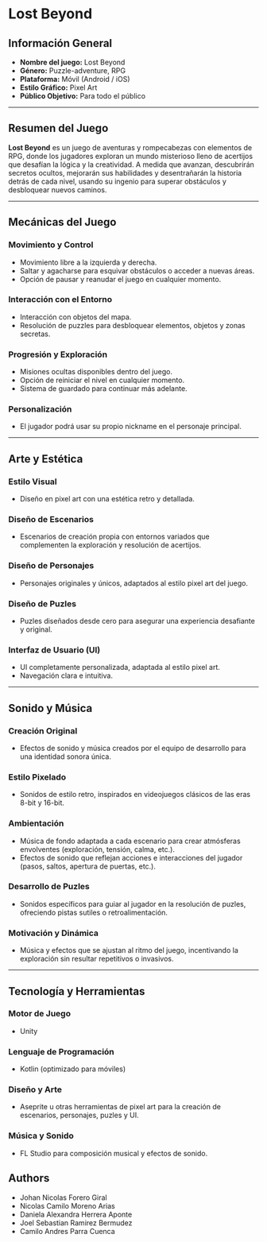 # Lost Beyond

## Información General

- **Nombre del juego:** Lost Beyond  
- **Género:** Puzzle-adventure, RPG  
- **Plataforma:** Móvil (Android / iOS)  
- **Estilo Gráfico:** Pixel Art  
- **Público Objetivo:** Para todo el público  

---

## Resumen del Juego

**Lost Beyond** es un juego de aventuras y rompecabezas con elementos de RPG, donde los jugadores exploran un mundo misterioso lleno de acertijos que desafían la lógica y la creatividad. A medida que avanzan, descubrirán secretos ocultos, mejorarán sus habilidades y desentrañarán la historia detrás de cada nivel, usando su ingenio para superar obstáculos y desbloquear nuevos caminos.

---

## Mecánicas del Juego

### Movimiento y Control

- Movimiento libre a la izquierda y derecha.  
- Saltar y agacharse para esquivar obstáculos o acceder a nuevas áreas.  
- Opción de pausar y reanudar el juego en cualquier momento.  

### Interacción con el Entorno

- Interacción con objetos del mapa.  
- Resolución de puzzles para desbloquear elementos, objetos y zonas secretas.  

### Progresión y Exploración

- Misiones ocultas disponibles dentro del juego.  
- Opción de reiniciar el nivel en cualquier momento.  
- Sistema de guardado para continuar más adelante.  

### Personalización

- El jugador podrá usar su propio nickname en el personaje principal.  

---

## Arte y Estética

### Estilo Visual

- Diseño en pixel art con una estética retro y detallada.  

### Diseño de Escenarios

- Escenarios de creación propia con entornos variados que complementen la exploración y resolución de acertijos.  

### Diseño de Personajes

- Personajes originales y únicos, adaptados al estilo pixel art del juego.  

### Diseño de Puzles

- Puzles diseñados desde cero para asegurar una experiencia desafiante y original.  

### Interfaz de Usuario (UI)

- UI completamente personalizada, adaptada al estilo pixel art.  
- Navegación clara e intuitiva.  

---

## Sonido y Música

### Creación Original

- Efectos de sonido y música creados por el equipo de desarrollo para una identidad sonora única.  

### Estilo Pixelado

- Sonidos de estilo retro, inspirados en videojuegos clásicos de las eras 8-bit y 16-bit.  

### Ambientación

- Música de fondo adaptada a cada escenario para crear atmósferas envolventes (exploración, tensión, calma, etc.).  
- Efectos de sonido que reflejan acciones e interacciones del jugador (pasos, saltos, apertura de puertas, etc.).  

### Desarrollo de Puzles

- Sonidos específicos para guiar al jugador en la resolución de puzles, ofreciendo pistas sutiles o retroalimentación.  

### Motivación y Dinámica

- Música y efectos que se ajustan al ritmo del juego, incentivando la exploración sin resultar repetitivos o invasivos.  

---

## Tecnología y Herramientas

### Motor de Juego

- Unity  

### Lenguaje de Programación

- Kotlin (optimizado para móviles)  

### Diseño y Arte

- Aseprite u otras herramientas de pixel art para la creación de escenarios, personajes, puzles y UI.  

### Música y Sonido

- FL Studio para composición musical y efectos de sonido.  

## Authors
- Johan Nicolas Forero Giral
- Nicolas Camilo Moreno Arias
- Daniela Alexandra Herrera Aponte 
- Joel Sebastian Ramirez Bermudez 
- Camilo Andres Parra Cuenca 
